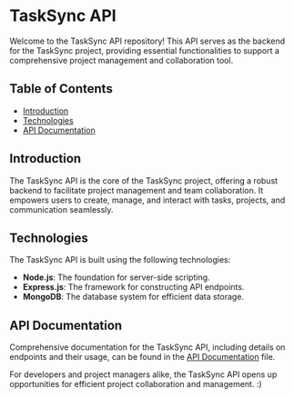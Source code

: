 # TaskSync API

Welcome to the TaskSync API repository! This API serves as the backend for the TaskSync project, providing essential functionalities to support a comprehensive project management and collaboration tool.

## Table of Contents
- [Introduction](#introduction)
- [Technologies](#technologies)
- [API Documentation](#api-documentation)

## Introduction

The TaskSync API is the core of the TaskSync project, offering a robust backend to facilitate project management and team collaboration. It empowers users to create, manage, and interact with tasks, projects, and communication seamlessly.

## Technologies

The TaskSync API is built using the following technologies:
- **Node.js**: The foundation for server-side scripting.
- **Express.js**: The framework for constructing API endpoints.
- **MongoDB**: The database system for efficient data storage.

## API Documentation

Comprehensive documentation for the TaskSync API, including details on endpoints and their usage, can be found in the [API Documentation](API_DOCS.md) file.


For developers and project managers alike, the TaskSync API opens up opportunities for efficient project collaboration and management.
:)
